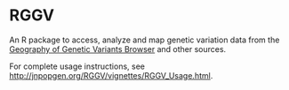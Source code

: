 # RGGV

An R package to access, analyze and map genetic variation data from the [Geography of Genetic Variants Browser](http://popgen.uchicago.edu/ggv) and other sources. 

For complete usage instructions, see http://jnpopgen.org/RGGV/vignettes/RGGV_Usage.html. 


